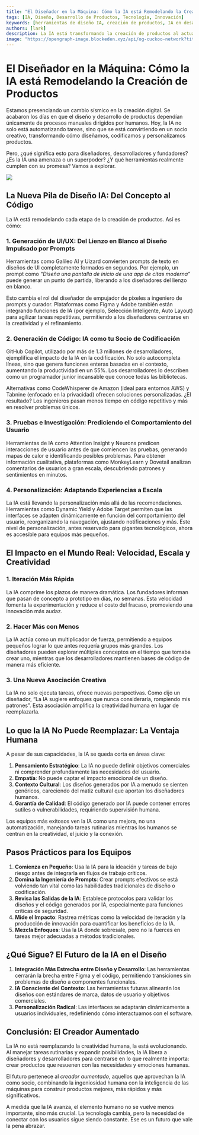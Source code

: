 ```yaml
---
title: "El Diseñador en la Máquina: Cómo la IA está Remodelando la Creación de Productos"
tags: [IA, Diseño, Desarrollo de Productos, Tecnología, Innovación]
keywords: [herramientas de diseño IA, creación de productos, IA en desarrollo, UI/UX, personalización IA]
authors: [lark]
description: La IA está transformando la creación de productos al actuar como un socio creativo en el diseño y desarrollo. Explora cómo herramientas de IA como GitHub Copilot y Galileo AI están remodelando el diseño UI/UX, la generación de código y la personalización, mientras mejoran la velocidad, escala y creatividad en el proceso de creación digital.
image: "https://opengraph-image.blockeden.xyz/api/og-cuckoo-network?title=El%20Dise%C3%B1ador%20en%20la%20M%C3%A1quina%3A%20C%C3%B3mo%20la%20IA%20est%C3%A1%20Remodelando%20la%20Creaci%C3%B3n%20de%20Productos"
---
```


# El Diseñador en la Máquina: Cómo la IA está Remodelando la Creación de Productos

Estamos presenciando un cambio sísmico en la creación digital. Se acabaron los días en que el diseño y desarrollo de productos dependían únicamente de procesos manuales dirigidos por humanos. Hoy, la IA no solo está automatizando tareas, sino que se está convirtiendo en un socio creativo, transformando cómo diseñamos, codificamos y personalizamos productos.

Pero, ¿qué significa esto para diseñadores, desarrolladores y fundadores? ¿Es la IA una amenaza o un superpoder? ¿Y qué herramientas realmente cumplen con su promesa? Vamos a explorar.

![](https://opengraph-image.blockeden.xyz/api/og-cuckoo-network?title=El%20Dise%C3%B1ador%20en%20la%20M%C3%A1quina%3A%20C%C3%B3mo%20la%20IA%20est%C3%A1%20Remodelando%20la%20Creaci%C3%B3n%20de%20Productos)

## La Nueva Pila de Diseño IA: Del Concepto al Código

La IA está remodelando cada etapa de la creación de productos. Así es cómo:

### 1. **Generación de UI/UX: Del Lienzo en Blanco al Diseño Impulsado por Prompts**
Herramientas como Galileo AI y Uizard convierten prompts de texto en diseños de UI completamente formados en segundos. Por ejemplo, un prompt como *“Diseña una pantalla de inicio de una app de citas moderna”* puede generar un punto de partida, liberando a los diseñadores del lienzo en blanco.

Esto cambia el rol del diseñador de empujador de píxeles a ingeniero de prompts y curador. Plataformas como Figma y Adobe también están integrando funciones de IA (por ejemplo, Selección Inteligente, Auto Layout) para agilizar tareas repetitivas, permitiendo a los diseñadores centrarse en la creatividad y el refinamiento.

### 2. **Generación de Código: IA como tu Socio de Codificación**
GitHub Copilot, utilizado por más de 1.3 millones de desarrolladores, ejemplifica el impacto de la IA en la codificación. No solo autocompleta líneas, sino que genera funciones enteras basadas en el contexto, aumentando la productividad en un 55%. Los desarrolladores lo describen como un programador junior incansable que conoce todas las bibliotecas.

Alternativas como CodeWhisperer de Amazon (ideal para entornos AWS) y Tabnine (enfocado en la privacidad) ofrecen soluciones personalizadas. ¿El resultado? Los ingenieros pasan menos tiempo en código repetitivo y más en resolver problemas únicos.

### 3. **Pruebas e Investigación: Prediciendo el Comportamiento del Usuario**
Herramientas de IA como Attention Insight y Neurons predicen interacciones de usuario antes de que comiencen las pruebas, generando mapas de calor e identificando posibles problemas. Para obtener información cualitativa, plataformas como MonkeyLearn y Dovetail analizan comentarios de usuarios a gran escala, descubriendo patrones y sentimientos en minutos.

### 4. **Personalización: Adaptando Experiencias a Escala**
La IA está llevando la personalización más allá de las recomendaciones. Herramientas como Dynamic Yield y Adobe Target permiten que las interfaces se adapten dinámicamente en función del comportamiento del usuario, reorganizando la navegación, ajustando notificaciones y más. Este nivel de personalización, antes reservado para gigantes tecnológicos, ahora es accesible para equipos más pequeños.



## El Impacto en el Mundo Real: Velocidad, Escala y Creatividad

### 1. **Iteración Más Rápida**
La IA comprime los plazos de manera dramática. Los fundadores informan que pasan de concepto a prototipo en días, no semanas. Esta velocidad fomenta la experimentación y reduce el costo del fracaso, promoviendo una innovación más audaz.

### 2. **Hacer Más con Menos**
La IA actúa como un multiplicador de fuerza, permitiendo a equipos pequeños lograr lo que antes requería grupos más grandes. Los diseñadores pueden explorar múltiples conceptos en el tiempo que tomaba crear uno, mientras que los desarrolladores mantienen bases de código de manera más eficiente.

### 3. **Una Nueva Asociación Creativa**
La IA no solo ejecuta tareas, ofrece nuevas perspectivas. Como dijo un diseñador, “La IA sugiere enfoques que nunca consideraría, rompiendo mis patrones”. Esta asociación amplifica la creatividad humana en lugar de reemplazarla.



## Lo que la IA No Puede Reemplazar: La Ventaja Humana

A pesar de sus capacidades, la IA se queda corta en áreas clave:
1. **Pensamiento Estratégico**: La IA no puede definir objetivos comerciales ni comprender profundamente las necesidades del usuario.
2. **Empatía**: No puede captar el impacto emocional de un diseño.
3. **Contexto Cultural**: Los diseños generados por IA a menudo se sienten genéricos, careciendo del matiz cultural que aportan los diseñadores humanos.
4. **Garantía de Calidad**: El código generado por IA puede contener errores sutiles o vulnerabilidades, requiriendo supervisión humana.

Los equipos más exitosos ven la IA como una mejora, no una automatización, manejando tareas rutinarias mientras los humanos se centran en la creatividad, el juicio y la conexión.



## Pasos Prácticos para los Equipos

1. **Comienza en Pequeño**: Usa la IA para la ideación y tareas de bajo riesgo antes de integrarla en flujos de trabajo críticos.
2. **Domina la Ingeniería de Prompts**: Crear prompts efectivos se está volviendo tan vital como las habilidades tradicionales de diseño o codificación.
3. **Revisa las Salidas de la IA**: Establece protocolos para validar los diseños y el código generados por IA, especialmente para funciones críticas de seguridad.
4. **Mide el Impacto**: Rastrea métricas como la velocidad de iteración y la producción de innovación para cuantificar los beneficios de la IA.
5. **Mezcla Enfoques**: Usa la IA donde sobresale, pero no la fuerces en tareas mejor adecuadas a métodos tradicionales.



## ¿Qué Sigue? El Futuro de la IA en el Diseño

1. **Integración Más Estrecha entre Diseño y Desarrollo**: Las herramientas cerrarán la brecha entre Figma y el código, permitiendo transiciones sin problemas de diseño a componentes funcionales.
2. **IA Consciente del Contexto**: Las herramientas futuras alinearán los diseños con estándares de marca, datos de usuario y objetivos comerciales.
3. **Personalización Radical**: Las interfaces se adaptarán dinámicamente a usuarios individuales, redefiniendo cómo interactuamos con el software.



## Conclusión: El Creador Aumentado

La IA no está reemplazando la creatividad humana, la está evolucionando. Al manejar tareas rutinarias y expandir posibilidades, la IA libera a diseñadores y desarrolladores para centrarse en lo que realmente importa: crear productos que resuenen con las necesidades y emociones humanas.

El futuro pertenece al *creador aumentado*, aquellos que aprovechan la IA como socio, combinando la ingeniosidad humana con la inteligencia de las máquinas para construir productos mejores, más rápidos y más significativos.

A medida que la IA avanza, el elemento humano no se vuelve menos importante, sino más crucial. La tecnología cambia, pero la necesidad de conectar con los usuarios sigue siendo constante. Ese es un futuro que vale la pena abrazar.